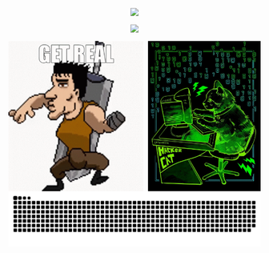 <p align="center"> <img src="https://github-readme-stats.vercel.app/api/top-langs/?username=AlanAcosta460&langs_count=20&theme=aura&hide=papyrus,tex,html,css,Jupyter%20Notebook,kotlin&layout=donut&exclude_repo=POO-Java-Doc" />

<p align="center"> <img src="https://leetcard.jacoblin.cool/AlanAcosta460" />

<div align="center">
  <img align="left" src="get-real.gif" alt= "GIF" height='300'/>
  <img align="right" src="hackerCat.jpg" alt="image" height="300"/>
</div>

<picture>
  <source media="(prefers-color-scheme: dark)" srcset="https://raw.githubusercontent.com/AlanAcosta460/AlanAcosta460/output/github-contribution-grid-snake-dark.svg">
  <source media="(prefers-color-scheme: light)" srcset="https://raw.githubusercontent.com/AlanAcosta460/AlanAcosta460/output/github-contribution-grid-snake.svg">
  <img alt="github contribution grid snake animation" src="https://raw.githubusercontent.com/AlanAcosta460/AlanAcosta460/output/github-contribution-grid-snake.svg">
</picture>
